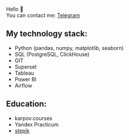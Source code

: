 Hello 👋  
You can contact me: [Telegram](https://t.me/jgd18)

## My technology stack:

- Python (pandas, numpy, matplotlib, seaborn)
- SQL (PostgreSQL, ClickHouse)
- GIT
- Superset
- Tableau 
- Power BI
- Airflow

## Education:

- karpov.courses
- Yandex Practicum
- [stepik](https://stepik.org/users/444753178)

<!---
yanb1831/yanb1831 is a ✨ special ✨ repository because its `README.md` (this file) appears on your GitHub profile.
You can click the Preview link to take a look at your changes.
--->
